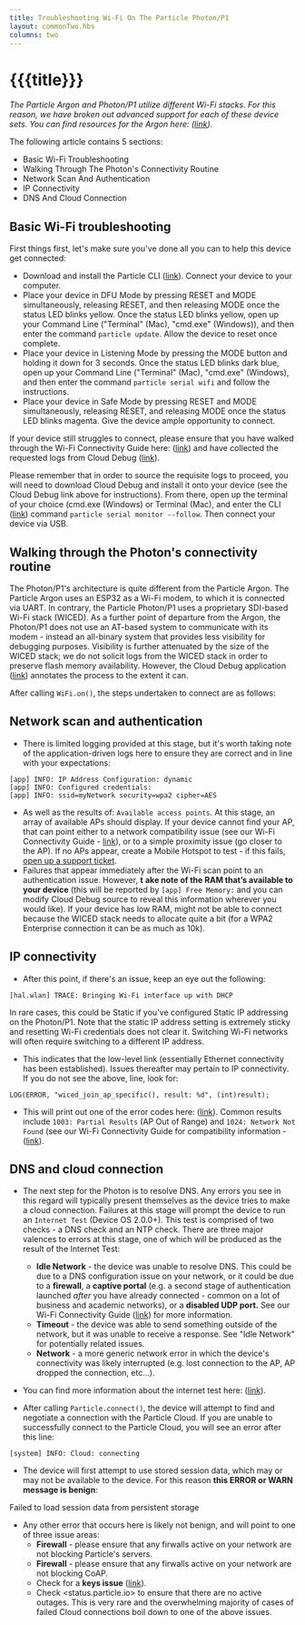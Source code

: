 ```yaml
---
title: Troubleshooting Wi-Fi On The Particle Photon/P1
layout: commonTwo.hbs
columns: two
---
```


# {{{title}}}
_The Particle Argon and Photon/P1 utilize different Wi-Fi stacks. For this reason, we have broken out advanced support for each of these device sets. You can find resources for the Argon here: ([link](/troubleshooting/guides/connectivity-troubleshooting/troubleshooting-wifi-on-the-particle-argon/))._ 

The following article contains 5 sections:

* Basic Wi-Fi Troubleshooting
* Walking Through The Photon's Connectivity Routine
* Network Scan And Authentication
* IP Connectivity
* DNS And Cloud Connection

## Basic Wi-Fi troubleshooting

First things first, let's make sure you've done all you can to help this device get connected:

* Download and install the Particle CLI ([link](/getting-started/developer-tools/cli/)). Connect your device to your computer.
* Place your device in DFU Mode by pressing RESET and MODE simultaneously, releasing RESET, and then releasing MODE once the status LED blinks yellow. Once the status LED blinks yellow, open up your Command Line ("Terminal" (Mac), "cmd.exe" (Windows)), and then enter the command `particle update`. Allow the device to reset once complete.
* Place your device in Listening Mode by pressing the MODE button and holding it down for 3 seconds. Once the status LED blinks dark blue, open up your Command Line ("Terminal" (Mac), "cmd.exe" (Windows), and then enter the command `particle serial wifi` and follow the instructions.
* Place your device in Safe Mode by pressing RESET and MODE simultaneously, releasing RESET, and releasing MODE once the status LED blinks magenta. Give the device ample opportunity to connect.

If your device still struggles to connect, please ensure that you have walked through the Wi-Fi Connectivity Guide here: ([link](/troubleshooting/guides/connectivity-troubleshooting/wifi-connectivity-troubleshooting-guide/)) and have collected the requested logs from Cloud Debug ([link](https://github.com/particle-iot/cloud-debug/releases)).   
  
Please remember that in order to source the requisite logs to proceed, you will need to download Cloud Debug and install it onto your device (see the Cloud Debug link above for instructions). From there, open up the terminal of your choice (cmd.exe (Windows) or Terminal (Mac), and enter the CLI ([link](/getting-started/developer-tools/cli/)) command `particle serial monitor --follow`. Then connect your device via USB.

## Walking through the Photon's connectivity routine

The Photon/P1's architecture is quite different from the Particle Argon. The Particle Argon uses an ESP32 as a Wi-Fi modem, to which it is connected via UART. In contrary, the Particle Photon/P1 uses a proprietary SDI-based Wi-Fi stack (WICED). As a further point of departure from the Argon, the Photon/P1 does not use an AT-based system to communicate with its modem - instead an all-binary system that provides less visibility for debugging purposes. Visibility is further attenuated by the size of the WICED stack; we do not solicit logs from the WICED stack in order to preserve flash memory availability. However, the Cloud Debug application ([link](https://github.com/particle-iot/cloud-debug/releases)) annotates the process to the extent it can.

After calling `WiFi.on()`, the steps undertaken to connect are as follows:

## Network scan and authentication

* There is limited logging provided at this stage, but it's worth taking note of the application-driven logs here to ensure they are correct and in line with your expectations:

```
[app] INFO: IP Address Configuration: dynamic  
[app] INFO: Configured credentials:  
[app] INFO: ssid=myNetwork security=wpa2 cipher=AES
```

* As well as the results of: `Available access points`. At this stage, an array of available APs should display. If your device cannot find your AP, that can point either to a network compatibility issue (see our Wi-Fi Connectivity Guide - [link](/troubleshooting/guides/connectivity-troubleshooting/wifi-connectivity-troubleshooting-guide/)), or to a simple proximity issue (go closer to the AP). If no APs appear, create a Mobile Hotspot to test - if this fails, [open up a support ticket](https://support.particle.io).
* Failures that appear immediately after the Wi-Fi scan point to an authentication issue. However, **t** **ake note of the RAM that’s available to your device** (this will be reported by `[app] Free Memory:` and you can modify Cloud Debug source to reveal this information wherever you would like). If your device has low RAM, might not be able to connect because the WICED stack needs to allocate quite a bit (for a WPA2 Enterprise connection it can be as much as 10k).

## IP connectivity

* After this point, if there's an issue, keep an eye out the following:

```
[hal.wlan] TRACE: Bringing Wi-Fi interface up with DHCP   
```

In rare cases, this could be Static if you've configured Static IP addressing on the Photon/P1. Note that the static IP address setting is extremely sticky and resetting Wi-Fi credentials does not clear it. Switching Wi-Fi networks will often require switching to a different IP address.

* This indicates that the low-level link (essentially Ethernet connectivity has been established). Issues thereafter may pertain to IP connectivity. If you do not see the above, line, look for:

```
LOG(ERROR, "wiced_join_ap_specific(), result: %d", (int)result);
```

* This will print out one of the error codes here: ([link](https://github.com/particle-iot/device-os/blob/release/v2.x/hal/src/photon/wiced/WWD/include/wwd_constants.h#L463)). Common results include `1003: Partial Results` (AP Out of Range) and `1024: Network Not Found` (see our Wi-Fi Connectivity Guide for compatibility information - ([link](/troubleshooting/guides/connectivity-troubleshooting/wifi-connectivity-troubleshooting-guide/)).

## DNS and cloud connection

* The next step for the Photon is to resolve DNS. Any errors you see in this regard will typically present themselves as the device tries to make a cloud connection. Failures at this stage will prompt the device to run an `Internet Test` (Device OS 2.0.0+). This test is comprised of two checks - a DNS check and an NTP check. There are three major valences to errors at this stage, one of which will be produced as the result of the Internet Test:  
    
   * **Idle Network** \- the device was unable to resolve DNS. This could be due to a DNS configuration issue on your network, or it could be due to a **firewall**, a **captive portal** (e.g. a second stage of authentication launched _after_ you have already connected - common on a lot of business and academic networks), or a **disabled UDP port.** See our Wi-Fi Connectivity Guide ([link](/troubleshooting/guides/connectivity-troubleshooting/wifi-connectivity-troubleshooting-guide/)) for more information.  
   * **Timeout** \- the device was able to send something outside of the network, but it was unable to receive a response. See "Idle Network" for potentially related issues.  
   * **Network** \- a more generic network error in which the device's connectivity was likely interrupted (e.g. lost connection to the AP, AP dropped the connection, etc...).
* You can find more information about the internet test here: ([link](https://github.com/particle-iot/device-os/blob/develop/system/src/system%5Ftask.cpp#L261)).
* After calling `Particle.connect()`, the device will attempt to find and negotiate a connection with the Particle Cloud. If you are unable to successfully connect to the Particle Cloud, you will see an error after this line:

```
[system] INFO: Cloud: connecting
```

* The device will first attempt to use stored session data, which may or may not be available to the device. For this reason **this ERROR or WARN message is benign**:

Failed to load session data from persistent storage  

* Any other error that occurs here is likely not benign, and will point to one of three issue areas:  
   * **Firewall** \- please ensure that any firwalls active on your network are not blocking Particle's servers.  
   * **Firewall** \- please ensure that any firwalls active on your network are not blocking CoAP.  
   * Check for a **keys issue** ([link](/troubleshooting/guides/device-management/repairing-product-device-keys/)).  
   * Check <status.particle.io> to ensure that there are no active outages. This is very rare and the overwhelming majority of cases of failed Cloud connections boil down to one of the above issues.
